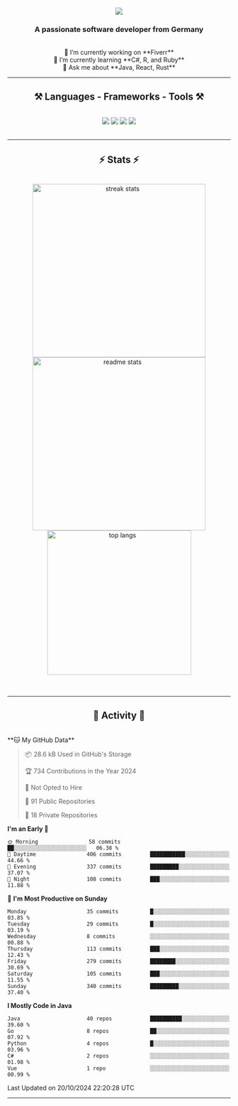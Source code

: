 <h1 align="center">
    <img src="https://readme-typing-svg.herokuapp.com/?font=Righteous&size=35&center=true&vCenter=true&width=500&height=70&duration=4000&lines=Hi+There!+👋;+I'm+Luan+S.!;" />
</h1>

<h3 align="center">A passionate software developer from Germany</h3>

<br/>

<div align="center">
    🔭 I’m currently working on **Fiverr**<br/>
    🌱 I’m currently learning **C#, R, and Ruby**<br/>
    💬 Ask me about **Java, React, Rust**<br/>
</div>

<hr/>

<h2 align="center">⚒️ Languages - Frameworks - Tools ⚒️</h2>
<br/>
<div align="center">
    <img src="https://skillicons.dev/icons?i=react,bootstrap,rust,html,css,github,figma,tailwind,git,r,php,postman" />
    <img src="https://skillicons.dev/icons?i=gradle,ruby,scala,go,postgres,redis,rabbitmq,gradle,java,nextjs,mysql,flask" />
    <img src="https://skillicons.dev/icons?i=angular,vite,vim,bun,c,discordjs,docker,flutter,sqlite,maven,nginx,npm" />
    <img src="https://skillicons.dev/icons?i=nodejs,python,javascript,typescript,kubernetes,firebase,mongodb,c" />
</div>
<br/>
<hr/>

<h2 align="center">⚡ Stats ⚡</h2>
<br/>
<div align="center">
  <img width="390" src="https://github-readme-streak-stats-salesp07.vercel.app/?user=luannndev&count_private=true&theme=react&border_radius=10" alt="streak stats"/>
  <img width="390" src="https://github-readme-stats-salesp07.vercel.app/api?username=luannndev&count_private=true&show_icons=true&theme=react&rank_icon=github&border_radius=10" alt="readme stats" />
  <br/>
  <img width="325" align="center" src="https://github-readme-stats-salesp07.vercel.app/api/top-langs/?username=luannndev&hide=HTML&langs_count=8&layout=compact&theme=react&border_radius=10&size_weight=0.5&count_weight=0.5&exclude_repo=github-readme-stats" alt="top langs" />
</div>
<br/><br/>

<hr/>

<h2 align="center">🐍 Activity 🐍</h2>
<br/>
<!--START_SECTION:waka-->
**🐱 My GitHub Data** 

> 📦 28.6 kB Used in GitHub's Storage 
 > 
> 🏆 734 Contributions in the Year 2024
 > 
> 🚫 Not Opted to Hire
 > 
> 📜 91 Public Repositories 
 > 
> 🔑 18 Private Repositories 
 > 
**I'm an Early 🐤** 

```text
🌞 Morning                58 commits          ██░░░░░░░░░░░░░░░░░░░░░░░   06.38 % 
🌆 Daytime                406 commits         ███████████░░░░░░░░░░░░░░   44.66 % 
🌃 Evening                337 commits         █████████░░░░░░░░░░░░░░░░   37.07 % 
🌙 Night                  108 commits         ███░░░░░░░░░░░░░░░░░░░░░░   11.88 % 
```
📅 **I'm Most Productive on Sunday** 

```text
Monday                   35 commits          █░░░░░░░░░░░░░░░░░░░░░░░░   03.85 % 
Tuesday                  29 commits          █░░░░░░░░░░░░░░░░░░░░░░░░   03.19 % 
Wednesday                8 commits           ░░░░░░░░░░░░░░░░░░░░░░░░░   00.88 % 
Thursday                 113 commits         ███░░░░░░░░░░░░░░░░░░░░░░   12.43 % 
Friday                   279 commits         ████████░░░░░░░░░░░░░░░░░   30.69 % 
Saturday                 105 commits         ███░░░░░░░░░░░░░░░░░░░░░░   11.55 % 
Sunday                   340 commits         █████████░░░░░░░░░░░░░░░░   37.40 % 
```


**I Mostly Code in Java** 

```text
Java                     40 repos            ██████████░░░░░░░░░░░░░░░   39.60 % 
Go                       8 repos             ██░░░░░░░░░░░░░░░░░░░░░░░   07.92 % 
Python                   4 repos             █░░░░░░░░░░░░░░░░░░░░░░░░   03.96 % 
C#                       2 repos             ░░░░░░░░░░░░░░░░░░░░░░░░░   01.98 % 
Vue                      1 repo              ░░░░░░░░░░░░░░░░░░░░░░░░░   00.99 % 
```




 Last Updated on 20/10/2024 22:20:28 UTC
<!--END_SECTION:waka-->
<hr/>

<br/>
